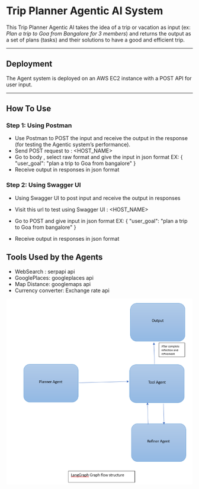 # Trip Planner Agentic AI System

This Trip Planner Agentic AI takes the idea of a trip or vacation as input (ex: *Plan a trip to Goa from Bangalore for 3 members*) and returns the output as a set of plans (tasks) and their solutions to have a good and efficient trip.

---

##  Deployment

The Agent system is deployed on an AWS EC2 instance with a POST API for user input.

---

##  How To Use

### Step 1: Using Postman

- Use Postman to POST the input and receive the output in the response (for testing the Agentic system’s performance).
- Send POST request to :  <HOST_NAME>
- Go to body , select raw format and give the input in json format
          EX:
               {
            "user_goal": "plan a trip to Goa from bangalore"
          }
- Receive output in responses in json format

### Step 2: Using Swagger UI 

-	Using Swagger UI to post input and receive the output in responses
-	Visit this url to test using Swagger UI : <HOST_NAME>
- Go to POST and give input in json format 
        EX: 
               {
          "user_goal": "plan a trip to Goa from bangalore"
        }

- Receive output in responses in json format


## Tools Used by the Agents
- WebSearch : serpapi api
- GooglePlaces: googleplaces api
- Map Distance: googlemaps api
- Currency converter: Exchange rate api

![Agentic AI LangGraph flow structure](graph.png)

 
